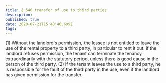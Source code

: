 ```yaml
---
title: § 540 transfer of use to third parties 
description: 
published: true
date: 2020-07-21T15:48:40.699Z
tags: 
---
```


(1) Without the landlord's permission, the lessee is not entitled to leave the use of the rental property to a third party, in particular to rent it out. If the landlord refuses permission, the tenant can terminate the tenancy extraordinarily with the statutory period, unless there is good cause in the person of the third party.
(2) If the tenant leaves the use to a third party, he is responsible for the fault of the third party in the use, even if the landlord has given permission for the transfer.
